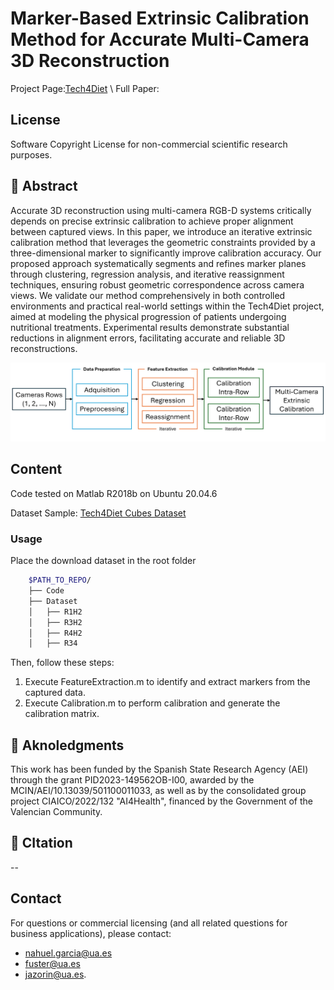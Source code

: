 # Marker-Based Extrinsic Calibration Method for Accurate Multi-Camera 3D Reconstruction

Project Page:[Tech4Diet](https://tech4d.ua.es/) \\
Full Paper: <!-- TODO: Replace with our arxiv/journal link -->

## License 

Software Copyright License for non-commercial scientific research purposes.

## 🎯 Abstract

Accurate 3D reconstruction using multi-camera RGB-D systems critically depends on precise extrinsic calibration to achieve proper alignment between captured views. In this paper, we introduce an iterative extrinsic calibration method that leverages the geometric constraints provided by a three-dimensional marker to significantly improve calibration accuracy. Our proposed approach systematically segments and refines marker planes through clustering, regression analysis, and iterative reassignment techniques, ensuring robust geometric correspondence across camera views. We validate our method comprehensively in both controlled environments and practical real-world settings within the Tech4Diet project, aimed at modeling the physical progression of patients undergoing nutritional treatments. Experimental results demonstrate substantial reductions in alignment errors, facilitating accurate and reliable 3D reconstructions.

<p align="center">
  <img src="./Figures/Pipeline.png" />
</p>

## Content
Code tested on Matlab R2018b on Ubuntu 20.04.6

Dataset Sample: [Tech4Diet Cubes Dataset]()

### Usage

Place the download dataset in the root folder
```bash
    $PATH_TO_REPO/
    ├── Code
    ├── Dataset
    │   ├── R1H2
    │   ├── R3H2
    │   ├── R4H2
    │   ├── R34
```
Then, follow these steps:

1. Execute FeatureExtraction.m to identify and extract markers from the captured data.
2. Execute Calibration.m to perform calibration and generate the calibration matrix.

## 🤝 Aknoledgments

This work has been funded by the Spanish State Research Agency (AEI) through the grant PID2023-149562OB-I00, awarded by the MCIN/AEI/10.13039/501100011033, as well as by the consolidated group project CIAICO/2022/132 "AI4Health", financed by the Government of the Valencian Community.

## 🔗 CItation

--

## Contact

For questions or commercial licensing (and all related questions for business applications), please contact:
- [nahuel.garcia@ua.es](mailto:nahuel.garcia@ua.es)
- [fuster@ua.es](mailto:fuster@ua.es)
- [jazorin@ua.es](mailto:jazorin@ua.es). 

